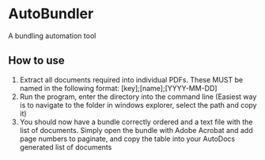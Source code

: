 # AutoBundler
A bundling automation tool

## How to use
1. Extract all documents required into individual PDFs.  These MUST be named in the following format:
[key];[name];[YYYY-MM-DD]
2. Run the program, enter the directory into the command line (Easiest way is to navigate to the folder in windows explorer, select the path and copy it)
3. You should now have a bundle correctly ordered and a text file with the list of documents.  Simply open the bundle with Adobe Acrobat and add page numbers to paginate, and copy the table into your AutoDocs generated list of documents
